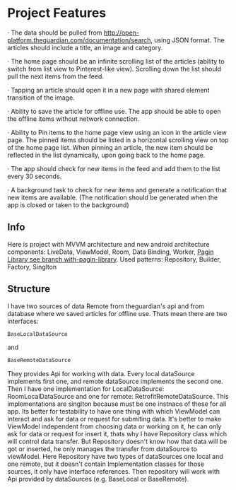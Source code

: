 # Project Features

·  The data should be pulled from http://open-platform.theguardian.com/documentation/search, using JSON format. The articles should include a title, an image and category.

·  The home page should be an infinite scrolling list of the articles (ability to switch from list view to Pinterest-like view). Scrolling down the list should pull the next items from the feed.

·  Tapping an article should open it in a new page with shared element transition of the image.

·  Ability to save the article for offline use. The app should be able to open the offline items without network connection.

·  Ability to Pin items to the home page view using an icon in the article view page. The pinned items should be listed in a horizontal scrolling view on top of the home page list. When pinning an article, the new item should be reflected in the list dynamically, upon going back to the home page.

·  The app should check for new items in the feed and add them to the list every 30 seconds.

·  A background task to check for new items and generate a notification that new items are available. (The notification should be generated when the app is closed or taken to the background)

## Info

Here is project with MVVM architecture and new android architecture components: LiveData, ViewModel, Room, Data Binding, Worker, [Pagin Library see branch with-pagin-library](https://github.com/LevonVardanyan/SoloLearnTest/tree/with-paging-library).
Used patterns: Repository, Builder, Factory, Singlton

## Structure

I have two sources of data Remote from theguardian's api and from database where we saved articles for offline use.
Thats mean there are two interfaces:
```Java
BaseLocalDataSource
```
and
```Java
BaseRemoteDataSource
```
They provides Api for working with data. Every local dataSource implements first one, and remote dataSource implements the second one.
Then I have one implementation for LocalDataSource: RoomLocalDataSource and one for remote: RetrofitRemoteDataSource.
This implementations are singlton because must be one instnace of these for all app.
Its better for testability to have one thing with which ViewModel can interact and ask for data or request for submiting data. It's better to make ViewModel independent from choosing data or working on it, he can only ask for data or request for insert it, thats why I have Repository class which will control data transfer. But Repository doesn't know how that data will be got or inserted, he only manages the transfer from dataSource to viewModel. Here Repository have two types of dataSources one local and one remote, but it doesn't contain Implementation classes for those sources, it only have interface references. Then repository will work with Api provided by dataSources (e.g. BaseLocal or BaseRemote).
